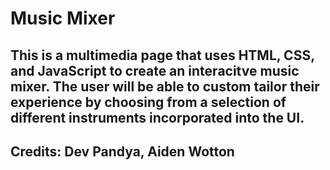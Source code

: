 # Music Mixer

## This is a multimedia page that uses HTML, CSS, and JavaScript to create an interacitve music mixer. The user will be able to custom tailor their experience by choosing from a selection of different instruments incorporated into the UI.

## Credits: Dev Pandya, Aiden Wotton
